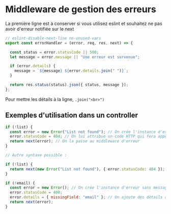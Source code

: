 # Middleware de gestion des erreurs

La première ligne est à conserver si vous utilisez eslint et souhaitez ne pas avoir d'erreur notifiée sur le next
```js
// eslint-disable-next-line no-unused-vars
export const errorHandler = (error, req, res, next) => {

  const status = error.statusCode || 500;
  let message = error.message || "Une erreur est survenue";

  if (error.details) {
    message = `${message} ${error.details.join(" ")}`;
  }

  return res.status(status).json({ status, message });
};
```
Pour mettre les détails à la ligne, `.join("<br>")`

## Exemples d'utilisation dans un controller 

```js
if (!list) {
  const error = new Error("List not found"); // On crée l'instance d'erreur avec message personnalisé
  error.statusCode = 404; // On lui attribue un code HTTP qui fera appel à errorMessages
  return next(error); // On la passe au middleware d'erreur
}

// Autre syntaxe possible :

if (!list) {
  return next(new Error("List not found"), { error.statusCode: 404 });
}
```
```js
if (!email) {
  const error = new Error(); // On crée l'instance d'erreur sans message personnalisé
  error.statusCode = 400;
  error.details = { missingField: "email" }; // On ajoute des détails à l'erreur
  return next(error);
}
```
